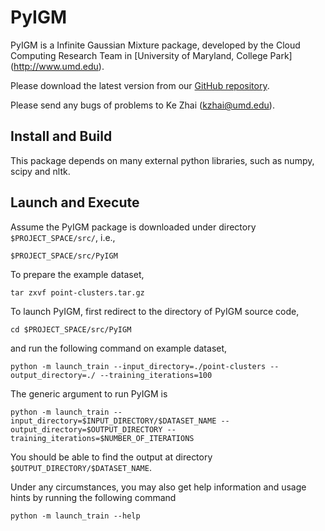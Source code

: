 PyIGM
==========

PyIGM is a Infinite Gaussian Mixture package, developed by the Cloud Computing Research Team in [University of Maryland, College Park] (http://www.umd.edu).

Please download the latest version from our [GitHub repository](https://github.com/kzhai/PyIGM).

Please send any bugs of problems to Ke Zhai (kzhai@umd.edu).

Install and Build
----------

This package depends on many external python libraries, such as numpy, scipy and nltk.

Launch and Execute
----------

Assume the PyIGM package is downloaded under directory ```$PROJECT_SPACE/src/```, i.e., 

	$PROJECT_SPACE/src/PyIGM

To prepare the example dataset,

	tar zxvf point-clusters.tar.gz

To launch PyIGM, first redirect to the directory of PyIGM source code,

	cd $PROJECT_SPACE/src/PyIGM

and run the following command on example dataset,

	python -m launch_train --input_directory=./point-clusters --output_directory=./ --training_iterations=100

The generic argument to run PyIGM is

	python -m launch_train --input_directory=$INPUT_DIRECTORY/$DATASET_NAME --output_directory=$OUTPUT_DIRECTORY --training_iterations=$NUMBER_OF_ITERATIONS

You should be able to find the output at directory ```$OUTPUT_DIRECTORY/$DATASET_NAME```.

Under any circumstances, you may also get help information and usage hints by running the following command

	python -m launch_train --help
